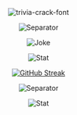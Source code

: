 <div align="center">

<img src="https://user-images.githubusercontent.com/42694704/137451912-abe4edb4-a6a4-486b-84d2-6249551400fa.gif" alt="trivia-crack-font" border="0">

![Separator](https://user-images.githubusercontent.com/50140834/151820615-e577f72a-81f9-444c-99e8-7cee404180de.png)

![Joke](https://readme-jokes.vercel.app/api?theme=onedark)

![Stat](https://github-readme-stats.vercel.app/api?username=cpea2506&show_icons=true&theme=onedark)

[![GitHub Streak](http://github-readme-streak-stats.herokuapp.com?user=cpea2506&theme=onedark&date_format=j%2Fn%5B%2FY%5D)](https://git.io/streak-stats)

![Separator](https://user-images.githubusercontent.com/50140834/151820615-e577f72a-81f9-444c-99e8-7cee404180de.png)

![Stat](https://github-readme-stats.vercel.app/api/top-langs?username=cpea2506&theme=onedark&include_all_commits=true&count_private=true&layout=compact)

</div>
